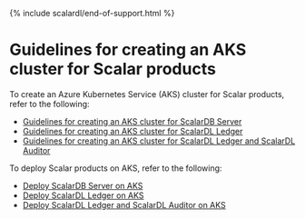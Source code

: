 {% include scalardl/end-of-support.html %}

# Guidelines for creating an AKS cluster for Scalar products

To create an Azure Kubernetes Service (AKS) cluster for Scalar products, refer to the following:

* [Guidelines for creating an AKS cluster for ScalarDB Server](./CreateAKSClusterForScalarDB.md)
* [Guidelines for creating an AKS cluster for ScalarDL Ledger](./CreateAKSClusterForScalarDL.md)
* [Guidelines for creating an AKS cluster for ScalarDL Ledger and ScalarDL Auditor](./CreateAKSClusterForScalarDLAuditor.md)

To deploy Scalar products on AKS, refer to the following:

* [Deploy ScalarDB Server on AKS](./ManualDeploymentGuideScalarDBServerOnAKS.md)
* [Deploy ScalarDL Ledger on AKS](./ManualDeploymentGuideScalarDLOnAKS.md)
* [Deploy ScalarDL Ledger and ScalarDL Auditor on AKS](./ManualDeploymentGuideScalarDLAuditorOnAKS.md)
